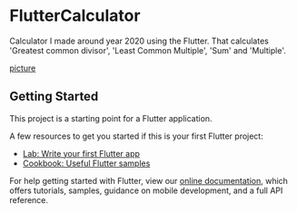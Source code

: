 # FlutterCalculator

Calculator I made around year 2020 using the Flutter. That calculates 'Greatest common divisor', 'Least Common Multiple', 'Sum' and 'Multiple'.

[picture](https://github.com/kristaps-m/FlutterCalculator/screen_shots/calc1.png)

## Getting Started

This project is a starting point for a Flutter application.

A few resources to get you started if this is your first Flutter project:

- [Lab: Write your first Flutter app](https://flutter.dev/docs/get-started/codelab)
- [Cookbook: Useful Flutter samples](https://flutter.dev/docs/cookbook)

For help getting started with Flutter, view our
[online documentation](https://flutter.dev/docs), which offers tutorials,
samples, guidance on mobile development, and a full API reference.
